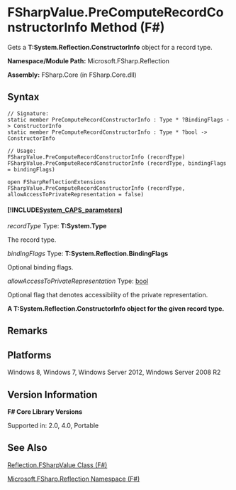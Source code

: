 # FSharpValue.PreComputeRecordConstructorInfo Method (F#)

Gets a **T:System.Reflection.ConstructorInfo** object for a record type.

**Namespace/Module Path:** Microsoft.FSharp.Reflection

**Assembly:** FSharp.Core (in FSharp.Core.dll)


## Syntax

```
// Signature:
static member PreComputeRecordConstructorInfo : Type * ?BindingFlags -> ConstructorInfo
static member PreComputeRecordConstructorInfo : Type * ?bool -> ConstructorInfo

// Usage:
FSharpValue.PreComputeRecordConstructorInfo (recordType)
FSharpValue.PreComputeRecordConstructorInfo (recordType, bindingFlags = bindingFlags)

open FSharpReflectionExtensions
FSharpValue.PreComputeRecordConstructorInfo (recordType, allowAccessToPrivateRepresentation = false)
```

#### [!INCLUDE[System_CAPS_parameters](//System/Token/System_CAPS_parameters_md.md)]
*recordType*
Type: **T:System.Type**


The record type.


*bindingFlags*
Type: **T:System.Reflection.BindingFlags**


Optional binding flags.


*allowAccessToPrivateRepresentation*
Type: [bool](http://msdn.microsoft.com/en-us/library/89c0cf9c-49ce-4207-a3be-555851a67dd5)


Optional flag that denotes accessibility of the private representation.



**A T:System.Reflection.ConstructorInfo object for the given record type.**
## Remarks

## Platforms
Windows 8, Windows 7, Windows Server 2012, Windows Server 2008 R2


## Version Information
**F# Core Library Versions**

Supported in: 2.0, 4.0, Portable




## See Also
[Reflection.FSharpValue Class &#40;F&#35;&#41;](Reflection.FSharpValue+Class+%28FSharp%29.md)

[Microsoft.FSharp.Reflection Namespace &#40;F&#35;&#41;](Microsoft.FSharp.Reflection+Namespace+%28FSharp%29.md)

